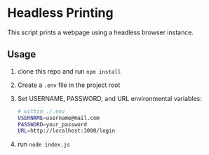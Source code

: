 # Headless Printing

This script prints a webpage using a headless browser instance.

## Usage

1. clone this repo and run `npm install`
2. Create a `.env` file in the project root
3. Set USERNAME, PASSWORD, and URL environmental variables:

   ```bash
   # within ./.env
   USERNAME=username@mail.com
   PASSWORD=your_password
   URL=http://localhost:3000/login
   ```

4. run `node index.js`
